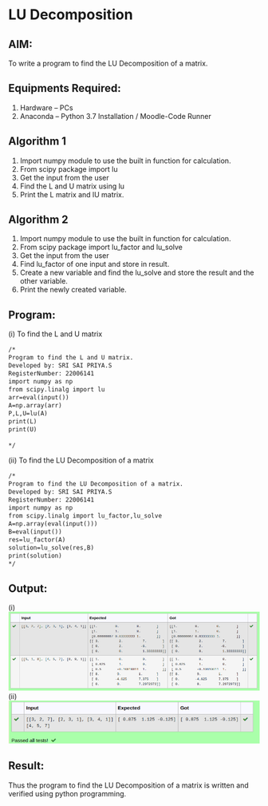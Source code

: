 # LU Decomposition 

## AIM:
To write a program to find the LU Decomposition of a matrix.

## Equipments Required:
1. Hardware – PCs
2. Anaconda – Python 3.7 Installation / Moodle-Code Runner

## Algorithm 1
1. Import numpy module to use the built in function for calculation. 
2. From scipy package import lu
3. Get the input from the user
4. Find the L and U matrix using lu
5. Print the L matrix and lU matrix.

## Algorithm 2
1. Import numpy module to use the built in function for calculation.
2. From scipy package import lu_factor and lu_solve
3. Get the input from the user
4. Find lu_factor of one input and store in result.
5. Create a new variable and find the lu_solve and store the result and the other variable.
6. Print the newly created variable.


## Program:
(i) To find the L and U matrix
```
/*
Program to find the L and U matrix.
Developed by: SRI SAI PRIYA.S
RegisterNumber: 22006141
import numpy as np
from scipy.linalg import lu 
arr=eval(input())
A=np.array(arr)
P,L,U=lu(A)
print(L)
print(U)

*/
```
(ii) To find the LU Decomposition of a matrix
```
/*
Program to find the LU Decomposition of a matrix.
Developed by: SRI SAI PRIYA.S
RegisterNumber: 22006141
import numpy as np
from scipy.linalg import lu_factor,lu_solve
A=np.array(eval(input()))
B=eval(input())
res=lu_factor(A)
solution=lu_solve(res,B)
print(solution)
*/
```

## Output:
(i)![lu decomposition](/Screenshot%20from%202023-01-10%2015-46-54.png)
(ii)
![OUTPUT](/Screenshot%20from%202023-01-10%2015-48-09.png)

## Result:
Thus the program to find the LU Decomposition of a matrix is written and verified using python programming.

